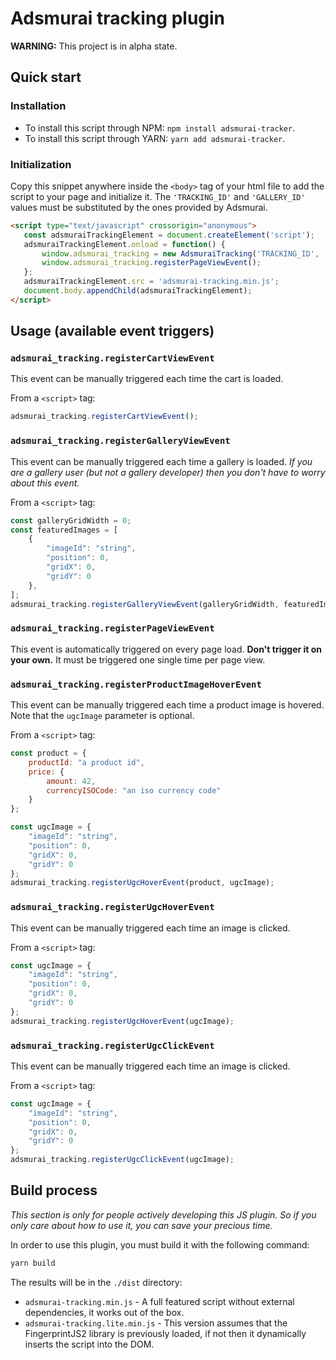 # Adsmurai tracking plugin

**WARNING:** This project is in alpha state.

## Quick start

### Installation
* To install this script through NPM:
  `npm install adsmurai-tracker`.
* To install this script through YARN:
  `yarn add adsmurai-tracker`.
  
### Initialization
Copy this snippet anywhere inside the `<body>` tag of your html file to add
the script to your page and initialize it. The `'TRACKING_ID'` and
`'GALLERY_ID'` values must be substituted by the ones provided by Adsmurai.
 
 ```html
<script type="text/javascript" crossorigin="anonymous">
    const adsmuraiTrackingElement = document.createElement('script');
    adsmuraiTrackingElement.onload = function() {
        window.adsmurai_tracking = new AdsmuraiTracking('TRACKING_ID', 'GALLERY_ID');
        window.adsmurai_tracking.registerPageViewEvent();
    };
    adsmuraiTrackingElement.src = 'adsmurai-tracking.min.js';
    document.body.appendChild(adsmuraiTrackingElement);
</script>
```

## Usage (available event triggers)

### `adsmurai_tracking.registerCartViewEvent`
This event can be manually triggered each time the cart is loaded.

From a `<script>` tag:
```js
adsmurai_tracking.registerCartViewEvent();
```

### `adsmurai_tracking.registerGalleryViewEvent`
This event can be manually triggered each time a gallery is loaded. *If you are
a gallery user (but not a gallery developer) then you don't have to worry about
this event.*

From a `<script>` tag:
```js
const galleryGridWidth = 0;
const featuredImages = [
    {
        "imageId": "string",
        "position": 0,
        "gridX": 0,
        "gridY": 0
    },
];
adsmurai_tracking.registerGalleryViewEvent(galleryGridWidth, featuredImages);
```

### `adsmurai_tracking.registerPageViewEvent`
This event is automatically triggered on every page load. **Don't trigger it on
your own.** It must be triggered one single time per page view.

### `adsmurai_tracking.registerProductImageHoverEvent`
This event can be manually triggered each time a product image is hovered.
Note that the `ugcImage` parameter is optional.

From a `<script>` tag:
```js
const product = {
    productId: "a product id", 
    price: {
        amount: 42,
        currencyISOCode: "an iso currency code"
    }
};

const ugcImage = {
    "imageId": "string",
    "position": 0,
    "gridX": 0,
    "gridY": 0
};
adsmurai_tracking.registerUgcHoverEvent(product, ugcImage);
```


### `adsmurai_tracking.registerUgcHoverEvent`
This event can be manually triggered each time an image is clicked.

From a `<script>` tag:
```js
const ugcImage = {
    "imageId": "string",
    "position": 0,
    "gridX": 0,
    "gridY": 0
};
adsmurai_tracking.registerUgcHoverEvent(ugcImage);
```


### `adsmurai_tracking.registerUgcClickEvent`
This event can be manually triggered each time an image is clicked.

From a `<script>` tag:
```js
const ugcImage = {
    "imageId": "string",
    "position": 0,
    "gridX": 0,
    "gridY": 0
};
adsmurai_tracking.registerUgcClickEvent(ugcImage);
```

## Build process
*This section is only for people actively developing this JS plugin. So if you
only care about how to use it, you can save your precious time.*

In order to use this plugin, you must build it with the following command:
```bash
yarn build
```

The results will be in the `./dist` directory:
  * `adsmurai-tracking.min.js` - A full featured script without external
    dependencies, it works out of the box.
  * `adsmurai-tracking.lite.min.js` - This version assumes that the
     FingerprintJS2 library is previously loaded, if not then it dynamically
     inserts the script into the DOM.
